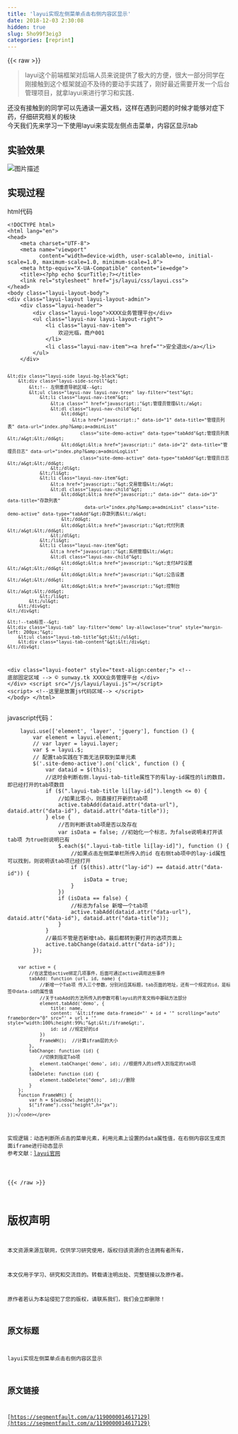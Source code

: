 ```yaml
---
title: 'layui实现左侧菜单点击右侧内容区显示' 
date: 2018-12-03 2:30:08
hidden: true
slug: 5ho99f3eig3
categories: [reprint]
---
```


{{< raw >}}

                    
<blockquote>layui这个前端框架对后端人员来说提供了极大的方便，很大一部分同学在刚接触到这个框架就迫不及待的要动手实践了，刚好最近需要开发一个后台管理项目，就拿layui来进行学习和实践．</blockquote>
<p>还没有接触到的同学可以先通读一遍文档，这样在遇到问题的时候才能够对症下药，仔细研究相关的板块<br>今天我们先来学习一下使用layui来实现左侧点击菜单，内容区显示tab</p>
<h2>实验效果</h2>
<p><span class="img-wrap"><img data-src="/img/bV9uxa?w=802&amp;h=366" src="https://static.alili.tech/img/bV9uxa?w=802&amp;h=366" alt="图片描述" title="图片描述"></span></p>
<h2>实现过程</h2>
<p>html代码</p>
<pre><code class="html">&lt;!DOCTYPE html&gt;
&lt;html lang="en"&gt;
&lt;head&gt;
    &lt;meta charset="UTF-8"&gt;
    &lt;meta name="viewport"
          content="width=device-width, user-scalable=no, initial-scale=1.0, maximum-scale=1.0, minimum-scale=1.0"&gt;
    &lt;meta http-equiv="X-UA-Compatible" content="ie=edge"&gt;
    &lt;title&gt;&lt;?php echo $curTitle;?&gt;&lt;/title&gt;
    &lt;link rel="stylesheet" href="js/layui/css/layui.css"&gt;
&lt;/head&gt;
&lt;body class="layui-layout-body"&gt;
&lt;div class="layui-layout layui-layout-admin"&gt;
    &lt;div class="layui-header"&gt;
        &lt;div class="layui-logo"&gt;XXXX业务管理平台&lt;/div&gt;
        &lt;ul class="layui-nav layui-layout-right"&gt;
            &lt;li class="layui-nav-item"&gt;
                欢迎光临，商户001
            &lt;/li&gt;
            &lt;li class="layui-nav-item"&gt;&lt;a href=""&gt;安全退出&lt;/a&gt;&lt;/li&gt;
        &lt;/ul&gt;
    &lt;/div&gt;

    &lt;div class="layui-side layui-bg-black"&gt;
        &lt;div class="layui-side-scroll"&gt;
            &lt;!-- 左侧垂直导航区域--&gt;
            &lt;ul class="layui-nav layui-nav-tree" lay-filter="test"&gt;
                &lt;li class="layui-nav-item"&gt;
                    &lt;a class="" href="javascript:;"&gt;管理员管理&lt;/a&gt;
                    &lt;dl class="layui-nav-child"&gt;
                        &lt;dd&gt;
                            &lt;a href="javascript:;" data-id="1" data-title="管理员列表" data-url="index.php?&amp;a=adminList"
                               class="site-demo-active" data-type="tabAdd"&gt;管理员列表&lt;/a&gt;&lt;/dd&gt;
                        &lt;dd&gt;&lt;a href="javascript:;" data-id="2" data-title="管理员日志" data-url="index.php?&amp;a=adminLogList"
                               class="site-demo-active" data-type="tabAdd"&gt;管理员日志&lt;/a&gt;&lt;/dd&gt;
                    &lt;/dl&gt;
                &lt;/li&gt;
                &lt;li class="layui-nav-item"&gt;
                    &lt;a href="javascript:;"&gt;交易管理&lt;/a&gt;
                    &lt;dl class="layui-nav-child"&gt;
                        &lt;dd&gt;&lt;a href="javascript:;" data-id="" data-id="3" data-title="存款列表"
                               　data-url="index.php?&amp;a=adminList" class="site-demo-active" data-type="tabAdd"&gt;存款列表&lt;/a&gt;
                        &lt;/dd&gt;
                        &lt;dd&gt;&lt;a href="javascript:;"&gt;代付列表&lt;/a&gt;&lt;/dd&gt;
                    &lt;/dl&gt;
                &lt;/li&gt;
                &lt;li class="layui-nav-item"&gt;
                    &lt;a href="javascript:;"&gt;系统管理&lt;/a&gt;
                    &lt;dl class="layui-nav-child"&gt;
                        &lt;dd&gt;&lt;a href="javascript:;"&gt;支付API设置&lt;/a&gt;&lt;/dd&gt;
                        &lt;dd&gt;&lt;a href="javascript:;"&gt;公告设置&lt;/a&gt;&lt;/dd&gt;
                        &lt;dd&gt;&lt;a href="javascript:;"&gt;控制台&lt;/a&gt;&lt;/dd&gt;
                &lt;/li&gt;
            &lt;/ul&gt;
        &lt;/div&gt;
    &lt;/div&gt;

    &lt;!--tab标签--&gt;
    &lt;div class="layui-tab" lay-filter="demo" lay-allowclose="true" style="margin-left: 200px;"&gt;
        &lt;ul class="layui-tab-title"&gt;&lt;/ul&gt;
        &lt;div class="layui-tab-content"&gt;&lt;/div&gt;
    &lt;/div&gt;

&lt;div class="layui-footer" style="text-align:center;"&gt;
    &lt;!-- 底部固定区域 --&gt;
    © sunway.tk XXXX业务管理平台
&lt;/div&gt;
&lt;/div&gt;
&lt;script src="/js/layui/layui.js"&gt;&lt;/script&gt;
&lt;script&gt;
&lt;!--这里是放置js代码区域--&gt;
&lt;/script&gt;
&lt;/body&gt;
&lt;/html&gt;</code></pre>
<p>javascript代码：</p>
<pre><code class="javascript">    layui.use(['element', 'layer', 'jquery'], function () {
        var element = layui.element;
        // var layer = layui.layer;
        var $ = layui.$;
        // 配置tab实践在下面无法获取到菜单元素
        $('.site-demo-active').on('click', function () {
            var dataid = $(this);
            //这时会判断右侧.layui-tab-title属性下的有lay-id属性的li的数目，即已经打开的tab项数目
            if ($(".layui-tab-title li[lay-id]").length &lt;= 0) {
                //如果比零小，则直接打开新的tab项
                active.tabAdd(dataid.attr("data-url"), dataid.attr("data-id"), dataid.attr("data-title"));
            } else {
                //否则判断该tab项是否以及存在
                var isData = false; //初始化一个标志，为false说明未打开该tab项 为true则说明已有
                $.each($(".layui-tab-title li[lay-id]"), function () {
                    //如果点击左侧菜单栏所传入的id 在右侧tab项中的lay-id属性可以找到，则说明该tab项已经打开
                    if ($(this).attr("lay-id") == dataid.attr("data-id")) {
                        isData = true;
                    }
                })
                if (isData == false) {
                    //标志为false 新增一个tab项
                    active.tabAdd(dataid.attr("data-url"), dataid.attr("data-id"), dataid.attr("data-title"));
                }
            }
            //最后不管是否新增tab，最后都转到要打开的选项页面上
            active.tabChange(dataid.attr("data-id"));
        });

        var active = {
            //在这里给active绑定几项事件，后面可通过active调用这些事件
            tabAdd: function (url, id, name) {
                //新增一个Tab项 传入三个参数，分别对应其标题，tab页面的地址，还有一个规定的id，是标签中data-id的属性值
                //关于tabAdd的方法所传入的参数可看layui的开发文档中基础方法部分
                element.tabAdd('demo', {
                    title: name,
                    content: '&lt;iframe data-frameid="' + id + '" scrolling="auto" frameborder="0" src="' + url + '" style="width:100%;height:99%;"&gt;&lt;/iframe&gt;',
                    id: id //规定好的id
                })
                FrameWH();  //计算ifram层的大小
            },
            tabChange: function (id) {
                //切换到指定Tab项
                element.tabChange('demo', id); //根据传入的id传入到指定的tab项
            },
            tabDelete: function (id) {
                element.tabDelete("demo", id);//删除
            }
        };
        function FrameWH() {
            var h = $(window).height();
            $("iframe").css("height",h+"px");
        }
    });</code></pre>
<p>实现逻辑：动态判断所点击的菜单元素，利用元素上设置的data属性值，在右侧内容区生成页面iframe进行动态显示<br>参考文献：<a href="http://www.layui.com/doc/element/tab.html#del" rel="nofollow noreferrer">layui官网</a></p>

                
{{< /raw >}}

# 版权声明
本文资源来源互联网，仅供学习研究使用，版权归该资源的合法拥有者所有，

本文仅用于学习、研究和交流目的。转载请注明出处、完整链接以及原作者。

原作者若认为本站侵犯了您的版权，请联系我们，我们会立即删除！

## 原文标题
layui实现左侧菜单点击右侧内容区显示

## 原文链接
[https://segmentfault.com/a/1190000014617129](https://segmentfault.com/a/1190000014617129)

